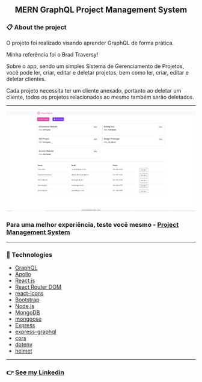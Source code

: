 <h2 align="center">MERN GraphQL Project Management System</h2>

### 📋 About the project

O projeto foi realizado visando aprender GraphQL de forma prática.

Minha referência foi o Brad Traversy!

Sobre o app, sendo um simples Sistema de Gerenciamento de Projetos, você pode ler, criar, editar e deletar projetos, bem como ler, criar, editar e deletar clientes.

Cada projeto necessita ter um cliente anexado, portanto ao deletar um cliente, todos os projetos relacionados ao mesmo também serão deletados.

---
<div align="center" >
  <img src="./github/mgmt-photo.png" alt="photo-app">  
</div>

### Para uma melhor experiência, teste você mesmo - [Project Management System](https://abms-mgmt-system-app.onrender.com)
---
### 🚀 Technologies

- [GraphQL](https://graphql.org/)
- [Apollo](https://www.apollographql.com/)
- [React.js](https://reactjs.org/)
- [React Router DOM](https://www.npmjs.com/package/react-router-dom)
- [react-icons](https://react-icons.github.io/react-icons/)
- [Bootstrap](https://getbootstrap.com/)
- [Node.js](https://nodejs.org/en/)
- [MongoDB](https://www.mongodb.com/cloud)
- [mongoose](https://mongoosejs.com/)
- [Express](https://expressjs.com/pt-br/)
- [express-graphql](https://www.npmjs.com/package/express-graphql)
- [cors](https://www.npmjs.com/package/cors)
- [dotenv](https://www.npmjs.com/package/dotenv)
- [helmet](https://www.npmjs.com/package/helmet)

---
### 👉 [See my Linkedin](https://www.linkedin.com/in/alisson-modesto-fullstack-developer/)

